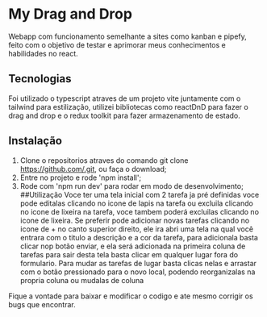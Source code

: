 # My Drag and Drop
  Webapp com funcionamento semelhante a sites como kanban e pipefy, feito com o objetivo de testar e aprimorar meus conhecimentos e habilidades no react.
## Tecnologias
  Foi utilizado o typescript atraves de um projeto vite juntamente com o tailwind para estilização, utilizei bibliotecas como reactDnD para fazer o drag and drop e o redux toolkit para fazer armazenamento de estado.
## Instalação
  1. Clone o repositorios atraves do comando git clone https://github.com/.git, ou faça o download;
  2. Entre no projeto e rode 'npm install';
  3. Rode com 'npm run dev' para rodar em modo de desenvolvimento;
##Utilização
  Voce ter uma tela inicial com 2 tarefa ja pré definidas voce pode editalas clicando no icone de lapis na tarefa ou excluila clicando no icone de lixeira na tarefa, voce tambem poderá excluilas clicando no icone de lixeira.
  Se preferir pode adicionar novas tarefas clicando no icone de + no canto superior direito, ele ira abri uma tela na qual você entrara com o titulo a descrição e a cor da tarefa, para adicionala basta clicar nop botão enviar, e ela será adicionada na primeira coluna de tarefas para sair desta tela basta clicar em qualquer lugar fora do formulario.
  Para mudar as tarefas de lugar basta clicas nelas e arrastar com o botão pressionado para o novo local, podendo reorganizalas na propria coluna ou mudalas de coluna

  Fique a vontade para baixar e modificar o codigo e ate mesmo corrigir os bugs que encontrar.
